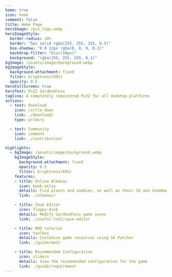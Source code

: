 ```yaml
---
home: true
icon: home
comment: false
title: Home Page
heroImage: /pvz_logo.webp
heroImageStyle:  
  border-radius: 20%
  border: "5px solid rgba(255, 255, 255, 0.3)"
  box-shadow: "0 0 12px rgba(0, 0, 0, 0.2)"
  backdrop-filter: "blur(10px)"
  background: "rgba(255, 255, 255, 0.1)"
bgImage: /assets/image/background.webp
bgImageStyle:
  background-attachment: fixed
  filter: brightness(60%)
  opacity: 0.5 
heroFullScreen: true
heroText: PvZ2 Gardendless
tagline: A completely remastered PvZ2 for all desktop platforms
actions:
  - text: Download
    icon: circle-down
    link: ./download/
    type: primary

  - text: Community
    icon: comment
    link: ./contribution/

highlights:
  - bgImage: /assets/image/background.webp
    bgImageStyle:
      background-attachment: fixed
      opacity: 0.5
      filter: brightness(60%)
    features:
    - title: Online Almanac
      icon: book-atlas
      details: Find plants and zombies, as well as their ID and CodeName
      link: ./almanac/

    - title: Save Editor
      icon: floppy-disk
      details: Modify Gardendless game saves
      link: ./useful-tool/save-editor

    - title: MOD tutorial
      icon: toolbox
      details: Customize game resources using GE Patcher
      link: ./guide/mod/

    - title: Recommended Configuration
      icon: sliders
      details: View the recommended configuration for the game
      link: ./guide/requirement
---
```

